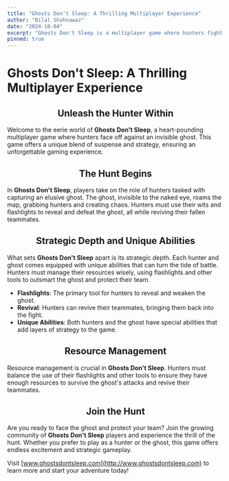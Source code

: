 ```yaml
---
title: "Ghosts Don't Sleep: A Thrilling Multiplayer Experience"
author: "Bilal Shahnawaz"
date: "2024-10-04"
excerpt: "Ghosts Don't Sleep is a multiplayer game where hunters fight an invisible ghost. The ghost grabs hunters, and hunters use flashlights to defeat the ghost and revive teammates. Unique abilities and resource management add depth to the gameplay."
pinned: true
---
```


# Ghosts Don't Sleep: A Thrilling Multiplayer Experience

## <center>Unleash the Hunter Within</center>
Welcome to the eerie world of **Ghosts Don't Sleep**, a heart-pounding multiplayer game where hunters face off against an invisible ghost. This game offers a unique blend of suspense and strategy, ensuring an unforgettable gaming experience.

## <center>The Hunt Begins</center>
In **Ghosts Don't Sleep**, players take on the role of hunters tasked with capturing an elusive ghost. The ghost, invisible to the naked eye, roams the map, grabbing hunters and creating chaos. Hunters must use their wits and flashlights to reveal and defeat the ghost, all while reviving their fallen teammates.

## <center>Strategic Depth and Unique Abilities</center>
What sets **Ghosts Don't Sleep** apart is its strategic depth. Each hunter and ghost comes equipped with unique abilities that can turn the tide of battle. Hunters must manage their resources wisely, using flashlights and other tools to outsmart the ghost and protect their team.

- **Flashlights**: The primary tool for hunters to reveal and weaken the ghost.
- **Revival**: Hunters can revive their teammates, bringing them back into the fight.
- **Unique Abilities**: Both hunters and the ghost have special abilities that add layers of strategy to the game.

## <center>Resource Management</center>
Resource management is crucial in **Ghosts Don't Sleep**. Hunters must balance the use of their flashlights and other tools to ensure they have enough resources to survive the ghost's attacks and revive their teammates.

## <center>Join the Hunt</center>
Are you ready to face the ghost and protect your team? Join the growing community of **Ghosts Don't Sleep** players and experience the thrill of the hunt. Whether you prefer to play as a hunter or the ghost, this game offers endless excitement and strategic gameplay.

Visit [www.ghostsdontsleep.com](http://www.ghostsdontsleep.com) to learn more and start your adventure today!